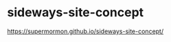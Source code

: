 # sideways-site-concept

<a href="https://supermormon.github.io/sideways-site-concept/">https://supermormon.github.io/sideways-site-concept/</a>
